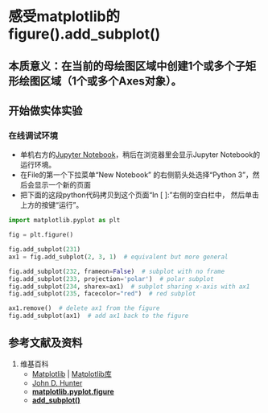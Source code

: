 # 感受matplotlib的figure().add_subplot()

## 本质意义：在当前的母绘图区域中创建1个或多个子矩形绘图区域（1个或多个Axes对象）。

## 开始做实体实验

### 在线调试环境

- 单机右方的[Jupyter Notebook](https://mybinder.org/v2/gh/ipython/ipython-in-depth/master?filepath=binder/Index.ipynb)，稍后在浏览器里会显示Jupyter Notebook的运行环境。
- 在File的第一个下拉菜单“New Notebook” 的右侧箭头处选择“Python 3”，然后会显示一个新的页面
- 把下面的这段python代码拷贝到这个页面“In [ ]:”右侧的空白栏中， 然后单击上方的按键“运行”。

```python
import matplotlib.pyplot as plt

fig = plt.figure()

fig.add_subplot(231)
ax1 = fig.add_subplot(2, 3, 1)  # equivalent but more general

fig.add_subplot(232, frameon=False)  # subplot with no frame
fig.add_subplot(233, projection='polar')  # polar subplot
fig.add_subplot(234, sharex=ax1)  # subplot sharing x-axis with ax1
fig.add_subplot(235, facecolor="red")  # red subplot

ax1.remove()  # delete ax1 from the figure
fig.add_subplot(ax1)  # add ax1 back to the figure
```

## 参考文献及资料

1. 维基百科
	- [Matplotlib](https://en.wikipedia.org/wiki/Matplotlib) | [Matplotlib库](https://en.wikipedia.org/wiki/Matplotlib)
	- [John D. Hunter](https://en.wikipedia.org/wiki/John_D._Hunter#Matplotlib)
	- [**matplotlib.pyplot.figure**](https://matplotlib.org/stable/api/_as_gen/matplotlib.pyplot.figure.html)
	- [**add_subplot()**](https://matplotlib.org/stable/api/figure_api.html#matplotlib.figure.Figure.add_subplot)
